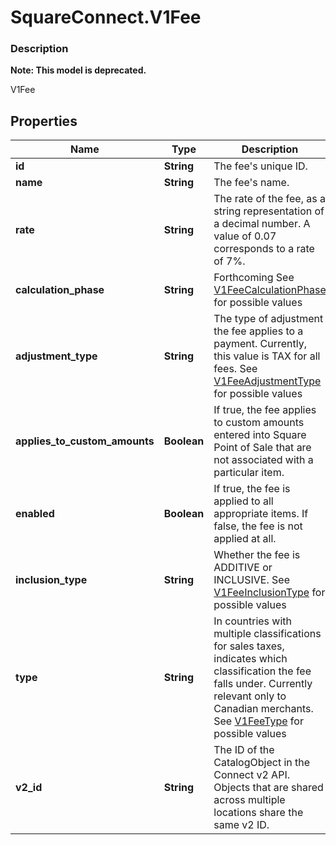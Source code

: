 # SquareConnect.V1Fee

### Description
**Note: This model is deprecated.**

V1Fee

## Properties
Name | Type | Description | Notes
------------ | ------------- | ------------- | -------------
**id** | **String** | The fee&#39;s unique ID. | [optional] 
**name** | **String** | The fee&#39;s name. | [optional] 
**rate** | **String** | The rate of the fee, as a string representation of a decimal number. A value of 0.07 corresponds to a rate of 7%. | [optional] 
**calculation_phase** | **String** | Forthcoming See [V1FeeCalculationPhase](#type-v1feecalculationphase) for possible values | [optional] 
**adjustment_type** | **String** | The type of adjustment the fee applies to a payment. Currently, this value is TAX for all fees. See [V1FeeAdjustmentType](#type-v1feeadjustmenttype) for possible values | [optional] 
**applies_to_custom_amounts** | **Boolean** | If true, the fee applies to custom amounts entered into Square Point of Sale that are not associated with a particular item. | [optional] 
**enabled** | **Boolean** | If true, the fee is applied to all appropriate items. If false, the fee is not applied at all. | [optional] 
**inclusion_type** | **String** | Whether the fee is ADDITIVE or INCLUSIVE. See [V1FeeInclusionType](#type-v1feeinclusiontype) for possible values | [optional] 
**type** | **String** | In countries with multiple classifications for sales taxes, indicates which classification the fee falls under. Currently relevant only to Canadian merchants. See [V1FeeType](#type-v1feetype) for possible values | [optional] 
**v2_id** | **String** | The ID of the CatalogObject in the Connect v2 API. Objects that are shared across multiple locations share the same v2 ID. | [optional] 


